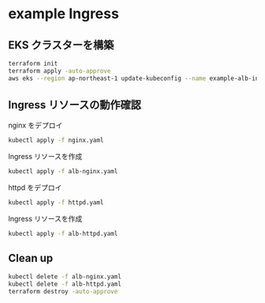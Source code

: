# example Ingress

## EKS クラスターを構築

```bash
terraform init
terraform apply -auto-approve
aws eks --region ap-northeast-1 update-kubeconfig --name example-alb-ingress-cluster
```

## Ingress リソースの動作確認

nginx をデプロイ

```bash
kubectl apply -f nginx.yaml
```

Ingress リソースを作成

```bash
kubectl apply -f alb-nginx.yaml
```

httpd をデプロイ

```bash
kubectl apply -f httpd.yaml
```

Ingress リソースを作成

```bash
kubectl apply -f alb-httpd.yaml
```

## Clean up

```bash
kubectl delete -f alb-nginx.yaml 
kubectl delete -f alb-httpd.yaml 
terraform destroy -auto-approve
```
